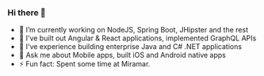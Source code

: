 ### Hi there 👋

- 🔭 I’m currently working on NodeJS, Spring Boot, JHipster and the rest
- 🚀 I've built out Angular & React applications, implemented GraphQL APIs 
- 🥋 I've experience building enterprise Java and C# .NET applications 
- 📱 Ask me about Mobile apps, built iOS and Android native apps
- ⚡ Fun fact: Spent some time at Miramar.
<!--
**5eanmcd/5eanmcd** is a ✨ _special_ ✨ repository because its `README.md` (this file) appears on your GitHub profile.

Here are some ideas to get you started:

- 🔭 I’m currently working on ...
- 🌱 I’m currently learning ...
- 👯 I’m looking to collaborate on ...
- 🤔 I’m looking for help with ...
- 💬 Ask me about ...
- 📫 How to reach me: ...
- 😄 Pronouns: ...
- ⚡ Fun fact: ...
-->
